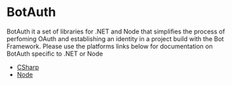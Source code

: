 # BotAuth
BotAuth it a set of libraries for .NET and Node that simplifies the process of perfoming OAuth and establishing an identity in a project build with the Bot Framework. Please use the platforms links below for documentation on BotAuth specific to .NET or Node

* [CSharp](/tree/master/csharp)
* [Node](/tree/master/node)